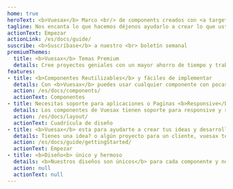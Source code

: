```yaml
---
home: true
heroText: <b>Vuesax</b> Marco <br/> de components creados con <a target="_blank" href="https://vuejs.org/" >Vuejs</a>
tagline: Nos encanta lo que hacemos déjenos ayudarlo a crear lo que usted ama.
actionText: Empezar
actionLink: /es/docs/guide/
suscribe: <b>Suscríbase</b> a nuestro <br> boletín semanal
premiumThemes:
  title: <b>Vuesax</b> Temas Premium
  details: Cree proyectos geniales con un mayor ahorro de tiempo y trabaje con los temas creados con vuesax
features:
- title: <b>Componentes Reutilizables</b> y fáciles de implementar
  details: Con <b>Vuesax</b> puedes usar cualquier componente con pocas lineas de código <br> y con gran personalización, y lo mas importante muy fácil de usar y entender.
  action: /es/docs/components/
  actionText: Componentes
- title: Necesitas soporte para aplicaciones o Paginas <b>Responsive</b>?
  details: Los componentes de Vuesax tienen soporte para responsive y se adaptan a cada tipo de tamaño, aparte de que puedes usar fácilmente los componentes de grid para generar <b>cambios visuales en base al tamaño de la pantalla</b> ya sea un <b>teléfono</b>, <b>tablet</b> o <b>desktop</b>.
  action: /es/docs/layout/
  actionText: Cuadrícula de diseño
- title: <b>Vuesax</b> esta para ayudarte a crear tus ideas y desarrollar esos <b>proyectos geniales</b>
  details: Tienes una idea? o algún proyecto para un cliente, vuesax te puede ayudar a <b>crear mas rápido y trabajar menos</b> dándote todo lo necesario para implementar una interfaz desde lo mas simple hasta la mas compleja.
  action: /es/docs/guide/gettingStarted/
  actionText: Empezar
- title: <b>Diseño<b> único y hermoso
  details: <b>Nuestros diseños son únicos</b> para cada componente y no están anclados a ninguna tendencia visual o reglas de diseño, lo que nos hace únicos y a por supuesto a tus proyectos también.
  action: null
  actionText: null
---
```


